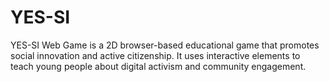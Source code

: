 # YES-SI
YES-SI Web Game is a 2D browser-based educational game that promotes social innovation and active citizenship. It uses interactive elements to teach young people about digital activism and community engagement.
